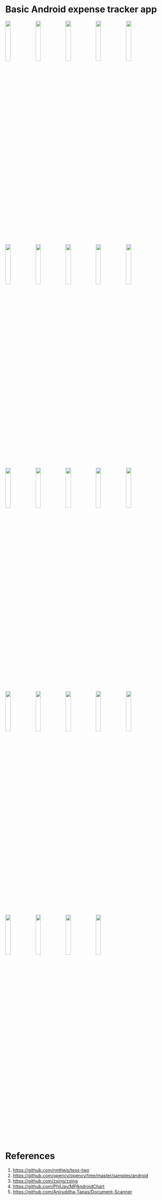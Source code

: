 # Basic Android expense tracker app

<img src="https://github.com/MrBudda/Android-expense-tracker-app/blob/master/samples/1.jpeg" width="18%"></img> <img src="https://github.com/MrBudda/Android-expense-tracker-app/blob/master/samples/2.jpeg" width="18%"></img> <img src="https://github.com/MrBudda/Android-expense-tracker-app/blob/master/samples/3.jpeg" width="18%">
</img> <img src="https://github.com/MrBudda/Android-expense-tracker-app/blob/master/samples/4.jpeg" width="18%">
</img> <img src="https://github.com/MrBudda/Android-expense-tracker-app/blob/master/samples/5.jpeg" width="18%">
</img> <img src="https://github.com/MrBudda/Android-expense-tracker-app/blob/master/samples/6.jpeg" width="18%">
</img> <img src="https://github.com/MrBudda/Android-expense-tracker-app/blob/master/samples/7.jpeg" width="18%">
</img> <img src="https://github.com/MrBudda/Android-expense-tracker-app/blob/master/samples/7.jpg" width="18%">
</img> <img src="https://github.com/MrBudda/Android-expense-tracker-app/blob/master/samples/8.jpg" width="18%">
</img> <img src="https://github.com/MrBudda/Android-expense-tracker-app/blob/master/samples/9.jpg" width="18%">
</img> <img src="https://github.com/MrBudda/Android-expense-tracker-app/blob/master/samples/10.jpg" width="18%">
</img> <img src="https://github.com/MrBudda/Android-expense-tracker-app/blob/master/samples/12.jpg" width="18%">
</img> <img src="https://github.com/MrBudda/Android-expense-tracker-app/blob/master/samples/15.jpg" width="18%">
</img> <img src="https://github.com/MrBudda/Android-expense-tracker-app/blob/master/samples/13.jpg" width="18%">
</img> <img src="https://github.com/MrBudda/Android-expense-tracker-app/blob/master/samples/14.jpg" width="18%">
</img> <img src="https://github.com/MrBudda/Android-expense-tracker-app/blob/master/samples/11.jpg" width="18%">
</img> <img src="https://github.com/MrBudda/Android-expense-tracker-app/blob/master/samples/16.jpg" width="18%">
</img> <img src="https://github.com/MrBudda/Android-expense-tracker-app/blob/master/samples/17.jpg" width="18%">
</img> <img src="https://github.com/MrBudda/Android-expense-tracker-app/blob/master/samples/18.jpg" width="18%">
</img> <img src="https://github.com/MrBudda/Android-expense-tracker-app/blob/master/samples/19.jpg" width="18%">
</img> <img src="https://github.com/MrBudda/Android-expense-tracker-app/blob/master/samples/20.jpg" width="18%">
</img> <img src="https://github.com/MrBudda/Android-expense-tracker-app/blob/master/samples/21.jpg" width="18%">
</img> <img src="https://github.com/MrBudda/Android-expense-tracker-app/blob/master/samples/22.jpg" width="18%">
</img> <img src="https://github.com/MrBudda/Android-expense-tracker-app/blob/master/samples/23.jpg" width="18%">
</img> 
# References
1. https://github.com/rmtheis/tess-two
2. https://github.com/opencv/opencv/tree/master/samples/android
3. https://github.com/zxing/zxing
4. https://github.com/PhilJay/MPAndroidChart
5. https://github.com/Aniruddha-Tapas/Document-Scanner
